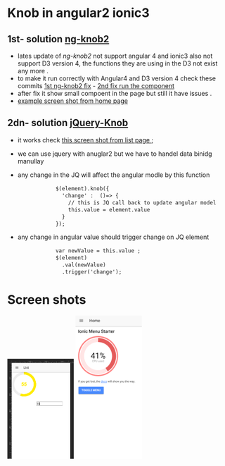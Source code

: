 # Knob in angular2 ionic3

## 1st- solution [ng-knob2](https://github.com/RadMie/ng-knob/issues/9#issuecomment-245337327)
      
  * lates update of *ng-knob2* not support angular 4 and ionic3 also not support D3 version 4, the functions they are using in the D3 not exist any more .
  * to make it run correctly with Angular4 and D3 version 4 check these commits [1st ng-knob2 fix](https://github.com/almgwary/knob-angular-2-ionic-3/commit/5e94659f3c45d1eb7459982cb1340bd680015cd0) -  [2nd fix run the component](https://github.com/almgwary/knob-angular-2-ionic-3/commit/aec2bda98662fa08b8eca6409f451a4beca7e778)
  * after fix it show small compoent in the page but still it have issues .
  * [example screen shot from home page](https://raw.githubusercontent.com/almgwary/knob-angular-2-ionic-3/master/s1.PNG)



## 2dn- solution [jQuery-Knob](https://github.com/aterrien/jQuery-Knob)

  * it works check  [ this screen shot from list page ](https://raw.githubusercontent.com/almgwary/knob-angular-2-ionic-3/master/s2.PNG) ;
  * we can use jquery with anuglar2 but we have to handel data binidg manullay 
  * any change in the JQ will affect the angular modle by this function 
           
                    $(element).knob({
                      'change' :  ()=> {
                        // this is JQ call back to update angular model
                        this.value = element.value
                      }
                    });
                    
  * any change in angular value should trigger change on JQ element 
  
  
                    
                    var newValue = this.value ;
                    $(element)
                      .val(newValue)
                      .trigger('change');
             
             
             
# Screen shots

<img src="s2.PNG" width=30%>
<img src="s1.PNG" width=30%>
